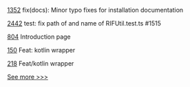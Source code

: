 
[1352](https://github.com/hyperledger/solang/pull/1352) fix(docs): Minor typo fixes for installation documentation

[2442](https://github.com/hyperledger/cacti/pull/2442) test: fix path of and name of RIFUtil.test.ts #1515

[804](https://github.com/hyperledger/fabric-docs-i18n/pull/804) Introduction page

[150](https://github.com/hyperledger/aries-askar/pull/150) Feat: kotlin wrapper

[218](https://github.com/hyperledger/anoncreds-rs/pull/218) Feat/kotlin wrapper


[See more >>>](https://start-here.hyperledger.org/pull-requests)
